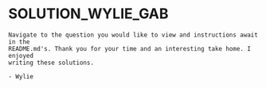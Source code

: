 # SOLUTION_WYLIE_GAB

    Navigate to the question you would like to view and instructions await in the
    README.md's. Thank you for your time and an interesting take home. I enjoyed 
    writing these solutions. 

    - Wylie

